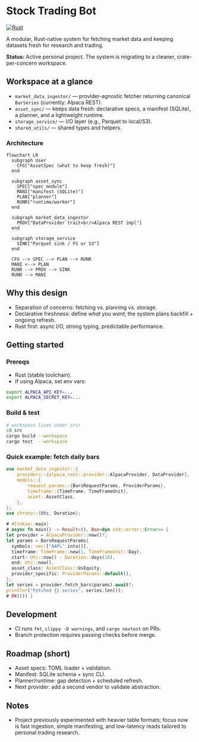 # Stock Trading Bot

[![Rust](https://img.shields.io/badge/Developed%20in-Rust-orange?logo=rust)](https://www.rust-lang.org)

A modular, Rust-native system for fetching market data and keeping datasets fresh for research and trading.

**Status:** Active personal project. The system is migrating to a cleaner, crate-per-concern workspace.

## Workspace at a glance

- `market_data_ingestor/` — provider-agnostic fetcher returning canonical `BarSeries` (currently: Alpaca REST).
- `asset_sync/` — keeps data fresh: declarative specs, a manifest (SQLite), a planner, and a lightweight runtime.
- `storage_service/` — I/O layer (e.g., Parquet to local/S3).
- `shared_utils/` — shared types and helpers.

### Architecture

```mermaid
flowchart LR
  subgraph User
    CFG["AssetSpec (what to keep fresh)"]
  end

  subgraph asset_sync
    SPEC["spec module"]
    MANI["manifest (SQLite)"]
    PLAN["planner"]
    RUNR["runtime/worker"]
  end

  subgraph market_data_ingestor
    PROV["DataProvider trait<br/>Alpaca REST impl"]
  end

  subgraph storage_service
    SINK["Parquet sink / FS or S3"]
  end

  CFG --> SPEC --> PLAN --> RUNR
  MANI <--> PLAN
  RUNR --> PROV --> SINK
  RUNR --> MANI
```

## Why this design

- Separation of concerns: fetching vs. planning vs. storage.
- Declarative freshness: define *what you want*; the system plans backfill + ongoing refresh.
- Rust first: async I/O, strong typing, predictable performance.

## Getting started

### Prereqs
- Rust (stable toolchain).
- If using Alpaca, set env vars:
```bash
export ALPACA_API_KEY=...
export ALPACA_SECRET_KEY=...
```

### Build & test
```bash
# workspace lives under src/
cd src
cargo build --workspace
cargo test  --workspace
```

### Quick example: fetch daily bars
```rust
use market_data_ingestor::{
    providers::{alpaca_rest::provider::AlpacaProvider, DataProvider},
    models::{
        request_params::{BarsRequestParams, ProviderParams},
        timeframe::{TimeFrame, TimeFrameUnit},
        asset::AssetClass,
    },
};
use chrono::{Utc, Duration};

# #[tokio::main]
# async fn main() -> Result<(), Box<dyn std::error::Error>> {
let provider = AlpacaProvider::new()?;
let params = BarsRequestParams{
  symbols: vec!["AAPL".into()],
  timeframe: TimeFrame::new(1, TimeFrameUnit::Day),
  start: Utc::now() - Duration::days(10),
  end: Utc::now(),
  asset_class: AssetClass::UsEquity,
  provider_specific: ProviderParams::default(),
};
let series = provider.fetch_bars(params).await?;
println!("Fetched {} series", series.len());
# Ok(()) }
```

## Development

- CI runs `fmt`, `clippy -D warnings`, and `cargo nextest` on PRs.
- Branch protection requires passing checks before merge.

## Roadmap (short)

- Asset specs: TOML loader + validation.
- Manifest: SQLite schema + sync CLI.
- Planner/runtime: gap detection + scheduled refresh.
- Next provider: add a second vendor to validate abstraction.

## Notes

- Project previously experimented with heavier table formats; focus now is fast ingestion, simple manifesting, and low-latency reads tailored to personal trading research.
